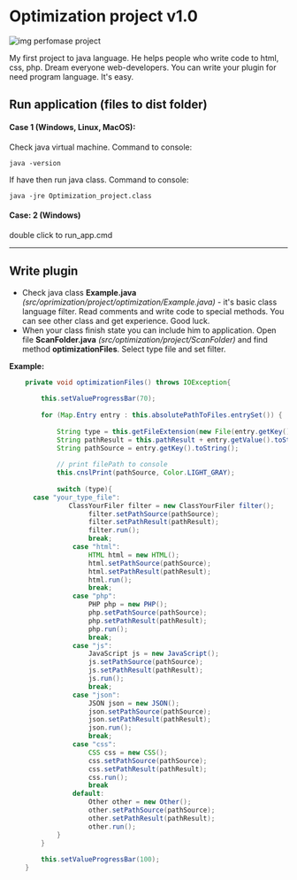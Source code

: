 # Optimization project v1.0

![img perfomase project](https://i.ibb.co/ZW5cTPR/108.png)


My first project to java language. He helps people who write code to html, css, php. Dream everyone web-developers. You can write your plugin for need program language. It's easy.


## Run application (files to dist folder)
#### Case 1 (Windows, Linux, MacOS):
Check java virtual machine. Command to console:
```
java -version
```
If have then run java class. Command to console:
```
java -jre Optimization_project.class
```
#### Case: 2 (Windows)
double click to run_app.cmd

------------

## Write plugin
- Check java class **Example.java** *(src/oprimization/project/optimization/Example.java)* - it's basic class language filter. Read comments and write code to special methods. You can see other class and get experience. Good luck.
- When your class finish state you can include  him to application. Open file **ScanFolder.java** *(src/optimization/project/ScanFolder)* and find method **optimizationFiles**. Select type file and set filter.

**Example:**
```java
    private void optimizationFiles() throws IOException{
        
        this.setValueProgressBar(70);
        
        for (Map.Entry entry : this.absolutePathToFiles.entrySet()) {
            
            String type = this.getFileExtension(new File(entry.getKey().toString()));
            String pathResult = this.pathResult + entry.getValue().toString();
            String pathSource = entry.getKey().toString();
            
            // print filePath to console
            this.cnslPrint(pathSource, Color.LIGHT_GRAY);
            
            switch (type){
      case "your_type_file":
               ClassYourFiler filter = new ClassYourFiler filter();
                    filter.setPathSource(pathSource);
                    filter.setPathResult(pathResult);
                    filter.run();
                    break;
                case "html":
                    HTML html = new HTML();
                    html.setPathSource(pathSource);
                    html.setPathResult(pathResult);
                    html.run();
                    break;
                case "php":
                    PHP php = new PHP();
                    php.setPathSource(pathSource);
                    php.setPathResult(pathResult);
                    php.run();
                    break;
                case "js":
                    JavaScript js = new JavaScript();
                    js.setPathSource(pathSource);
                    js.setPathResult(pathResult);
                    js.run();
                    break;
                case "json":
                    JSON json = new JSON();
                    json.setPathSource(pathSource);
                    json.setPathResult(pathResult);
                    json.run();
                    break;
                case "css":
                    CSS css = new CSS();
                    css.setPathSource(pathSource);
                    css.setPathResult(pathResult);
                    css.run();
                    break
                default:
                    Other other = new Other();
                    other.setPathSource(pathSource);
                    other.setPathResult(pathResult);
                    other.run();
            }
        }
        
        this.setValueProgressBar(100);
    }
```
